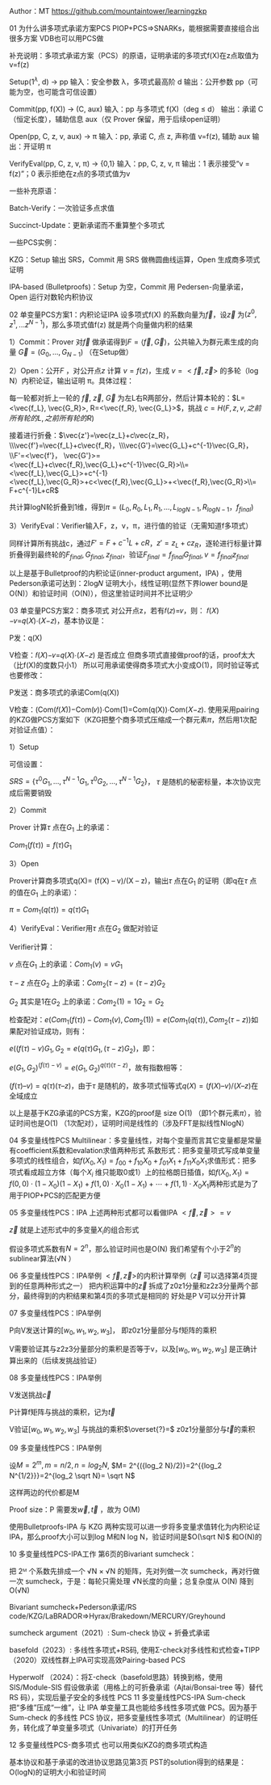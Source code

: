 Author：MT
https://github.com/mountaintower/learningzkp

01 为什么讲多项式承诺方案PCS
PIOP+PCS=>SNARKs，能根据需要直接组合出很多方案
VDB也可以用PCS做

补充说明：多项式承诺方案（PCS）的原语，证明承诺的多项式f(X)在z点取值为v=f(z)

Setup($1^λ$, d) → pp
    输入：安全参数 λ，多项式最高阶 d
    输出：公开参数 pp（可能为空，也可能含可信设置）

Commit(pp, f(X)) → (C, aux)
    输入：pp 与多项式 f(X)（deg ≤ d）
    输出：承诺 C（恒定长度），辅助信息 aux（仅 Prover 保留，用于后续open证明）

Open(pp, C, z, v, aux) → π
    输入：pp, 承诺 C, 点 z, 声称值 v=f(z), 辅助 aux
    输出：开证明 π

VerifyEval(pp, C, z, v, π) → {0,1}
    输入：pp, C, z, v, π
    输出：1 表示接受“v = f(z)”；0 表示拒绝在z点的多项式值为v

一些补充原语：

Batch-Verify：一次验证多点求值

Succinct-Update：更新承诺而不重算整个多项式

一些PCS实例：

KZG：Setup 输出 SRS，Commit 用 SRS 做椭圆曲线运算，Open 生成商多项式证明

IPA-based (Bulletproofs)：Setup 为空，Commit 用 Pedersen-向量承诺，Open 运行对数轮内积协议

02 单变量PCS方案1：内积论证IPA
设多项式f(X) 的系数向量为$\vec{f}$，设$\vec{z}$ 为$(z^0,z^1, ...z^{N-1})$，那么多项式值f(z) 就是两个向量做内积的结果

1）Commit：Prover 对$\vec{f}$ 做承诺得到$F=  ⟨\vec{f}, \vec{G}⟩$，公共输入为群元素生成的向量 $\vec{G}=(G_0,..., G_{N-1})$ （在Setup做）

2）Open：公开$F$ ，对公开点$z$ 计算 $v=f(z)$，生成 $v=<\vec{f}, \vec{z}>$ 的多轮（log N）内积论证，输出证明 π。具体过程：

每一轮都对折上一轮的 $\vec{f}$, $\vec{z}$, $\vec{G}$ 为左L右R两部分，然后计算本轮的：$L=<\vec{f_L}, \vec{G_R}>, R=<\vec{f_R}, \vec{G_L}>$，挑战 $c=H(F, z, v, 之前所有轮的L,之前所有轮的R)$

接着进行折叠：$\vec{z'}=\vec{z_L}+c\vec{z_R}，\\\vec{f'}=\vec{f_L}+c\vec{f_R}，\\\vec{G'}=\vec{G_L}+c^{-1}\vec{G_R}，\\F'=<\vec{f'}， \vec{G'}>=<\vec{f_L}+c\vec{f_R},\vec{G_L}+c^{-1}\vec{G_R}>\\=<\vec{f_L},\vec{G_L}>+c^{-1}<\vec{f_L},\vec{G_R}>+c<\vec{f_R},\vec{G_L}>+<\vec{f_R},\vec{G_R}>\\= F+c^{-1}L+cR$

共计算logN轮折叠到1维，得到$π=(L_0,R_0, L_1,R_1, …, L_{logN-1},R_{logN-1}，f_{final})$

3）VerifyEval：Verifier输入F，z，v，π，进行值的验证（无需知道f多项式）

同样计算所有挑战c，通过$F'= F+c^{-1}L+cR$，${z'}={z_L}+c{z_R}$，逐轮进行标量计算折叠得到最终轮的$F_{final}, G_{final}, z_{final}$，验证$F_{final}=f_{final} G_{final}, v=f_{final} z_{final}$

以上是基于Bulletproof的内积论证(inner-product argument，IPA) ，使用Pederson承诺可达到：2log𝑁 证明大小，线性证明(显然下界lower bound是O(N)）和验证时间（O(N)），但这里验证时间并不比证明少

03 单变量PCS方案2：商多项式
对公开点z，若有𝑓(𝑧)=𝑣，则： 𝑓(𝑋)−𝑣=𝑞(𝑋)⋅(𝑋−𝑧)，基本协议是：

P发：q(X)

V检查：𝑓(𝑋)−𝑣=𝑞(𝑋)⋅(𝑋−𝑧) 是否成立
但商多项式直接做proof的话，proof太大（比f(X)的度数只小1）
所以可用承诺使得商多项式大小变成O(1)，同时验证等式也要修改：

P发送：商多项式的承诺Com(q(X))

V检查：(Com(𝑓(𝑋))−Com(𝑣))⋅Com(1)=Com(q(X))⋅Com(𝑋−𝑧).
使用采用pairing的KZG做PCS方案如下（KZG把整个商多项式压缩成一个群元素$\pi$，然后用1次配对验证点值）：

1）Setup

可信设置：

$SRS=\{\tau^0 G_1, ..., \tau^{N-1} G_1, \tau^0 G_2, ..., \tau^{N-1} G_2\}$， $\tau$ 是随机的秘密标量，本次协议完成后需要销毁

2）Commit

Prover 计算$\tau$ 点在$G_1$ 上的承诺：

$Com_1(f(\tau))=f(\tau)G_1$

3）Open

Prover计算商多项式q(X)= (f(X) – v)/(X – z)，输出$\tau$ 点在$G_1$ 的证明（即q在$\tau$ 点的值在$G_1$ 上的承诺）：

$\pi=Com_1(q(\tau))=q(\tau)G_1$

4）VerifyEval：Verifier用$\tau$ 点在$G_2$ 做配对验证

Verifier计算：

$v$ 点在$G_1$ 上的承诺：$Com_1(v)=v G_1$

$\tau-z$ 点在$G_2$ 上的承诺：$Com_2(\tau-z)= (\tau-z)G_2$

$G_2$ 其实是1在$G_2$ 上的承诺：$Com_2(1)= 1 G_2= G_2$

检查配对：$e(Com_1(f(\tau))-Com_1(v), Com_2(1))=e(Com_1(q(\tau)),Com_2(\tau-z) )$如果配对验证成功，则有：

$e((f(\tau)-v)G_1, G_2=e(q(\tau)G_1,(\tau-z)G_2)$，即：

$e(G_1,G_2)^{(f(\tau)-v)}=e(G_1,G_2)^{q(\tau)(\tau-z)}$，故有指数相等：

$(f(\tau) – v)=q(\tau)(\tau – z)$，由于$\tau$ 是随机的，故多项式恒等式$q(X)= (f(X) – v)/(X – z)$在全域成立

以上是基于KZG承诺的PCS方案，KZG的proof是 size O(1) （即1个群元素$\pi$），验证时间也是O(1) （1次配对），证明时间是线性的（涉及FFT是拟线性NlogN）

04 多变量线性PCS
Multilinear：多变量线性，对每个变量而言其它变量都是常量
有coefficient系数和evalation求值两种形式
系数形式：把多变量项式写成单变量多项式的线性组合，如$f(X_0​,X_1​)=f_{00}​+f_{10​}X_0​+f_{01​}X_1​+f_{11}​X_0​X_1​$
求值形式：把多项式看成超立方体（每个$X_i$ 维只能取0或1）上的拉格朗日插值，如$f(X_0​,X_1​)=f(0,0)⋅(1−X_0​)(1−X_1​)+f(1,0)⋅X_0​(1−X_1​)+⋯+f(1,1)⋅X_0​X_1​$两种形式是为了用于PIOP+PCS的匹配更方便

05 多变量线性PCS：IPA
上述两种形式都可以看做IPA $<\vec{f}, \vec{z}>= v$

$\vec{z}$ 就是上述形式中的多变量$X_i$的组合形式

假设多项式系数有$N=2^n$，那么验证时间也是O(N)
我们希望有个小于$2^n$的sublinear算法(√N ）

06 多变量线性PCS：IPA举例
$<\vec{f}, \vec{z}>$的内积计算举例（$\vec{z}$ 可以选择第4页提到的任意两种形式之一）
把内积运算中的$\vec{z}$ 拆成了z0z1分量和z2z3分量两个部分，最终得到的内积结果和第4页的多项式是相同的
好处是P V可以分开计算

07 多变量线性PCS：IPA举例

P向V发送计算的$[w_0, w_1, w_2, w_3]$， 即z0z1分量部分与f矩阵的乘积

V需要验证其与z2z3分量部分的乘积是否等于v，以及$[w_0, w_1, w_2, w_3]$ 是正确计算出来的（后续发挑战验证）

08 多变量线性PCS：IPA举例

V发送挑战$\vec{c}$

P计算f矩阵与挑战的乘积，记为$\vec{t}$

V验证$[w_0, w_1, w_2, w_3]$ 与挑战的乘积$\overset{?}=$ z0z1分量部分与$\vec{t}$的乘积

09 多变量线性PCS：IPA举例

设$M=2^m, m=n/2, n= log_2 N$, $M= 2^{({log_2 N}/2)}=2^{{log_2 N^{1/2}}}=2^{log_2 \sqrt N}= \sqrt N$

这样两边的代价都是M

Proof size：P 需要发$\vec{w},\vec{t}$ ，故为 O(M)

使用Bulletproofs-IPA 与 KZG 两种实现可以进一步将多变量求值转化为内积论证IPA，那么proof大小可以到log M和N log N，验证时间是$O(\sqrt N)$ 和O(N)的

10 多变量线性PCS-IPA工作
第6页的Bivariant sumcheck：

把 2ᴹ 个系数先排成一个 √N × √N 的矩阵，先对列做一次 sumcheck，再对行做一次 sumcheck，于是：每轮只需处理 √N长度的向量；总复杂度从 O(N) 降到 O(√N)

Bivariant sumcheck+Pederson承诺/RS code/KZG/LaBRADOR=>Hyrax/Brakedown/MERCURY/Greyhound

sumcheck argument（2021）: Sum-check 协议 + 折叠式承诺

basefold（2023）: 多线性多项式+RS码, 使用Σ-check对多线性和式检查+TIPP（2020）双线性群上IPA可实现高效Pairing-based PCS

Hyperwolf （2024）：将Σ-check（basefold思路）转换到格，使用SIS/Module-SIS 假设做承诺（用格上的可折叠承诺（Ajtai/Bonsai-tree 等）替代 RS 码），实现后量子安全的多线性 PCS
11 多变量线性PCS-IPA
Sum-check 把“多维”压成“一维”，让 IPA 单变量工具也能给多线性多项式做 PCS。因为基于 Sum-check 的多线性 PCS 协议，把多变量线性多项式（Multilinear）的证明任务，转化成了单变量多项式（Univariate）的打开任务

12 多变量线性PCS-商多项式
也可以用类似KZG的商多项式构造

基本协议和基于承诺的改进协议思路见第3页
PST的solution得到的结果是：O(logN)的证明大小和验证时间
